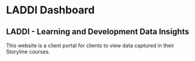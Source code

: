 # LADDI Dashboard
## LADDI - Learning and Development Data Insights
This website is a client portal for clients to view data captured in their Storyline courses.
